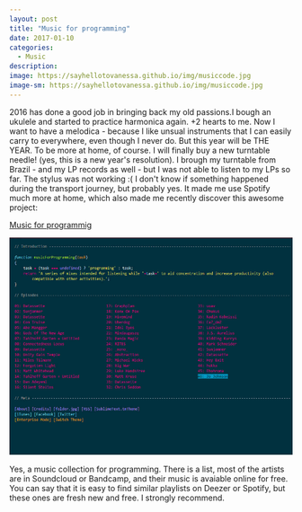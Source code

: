 ```yaml
---
layout: post
title: "Music for programming"
date: 2017-01-10
categories:
  - Music
description:
image: https://sayhellotovanessa.github.io/img/musiccode.jpg
image-sm: https://sayhellotovanessa.github.io/img/musiccode.jpg
---
```

2016 has done a good job in bringing back my old passions.I bough an ukulele and started to practice harmonica again. +2 hearts to me. Now I want to have a melodica - because I like unsual instruments that I can easily carry to everywhere, even though I never do. But this year will be THE YEAR.
To be more at home, of course. I will finally buy a new turntable needle! (yes, this is a new year's resolution).
I brough my turntable from Brazil - and my LP records as well - but I was not able to listen to my LPs so far. The stylus was not working :( I don't know if something happened during the transport journey, but probably yes.
It made me use Spotify much more at home, which also made me recently discover this awesome project:

[Music for programmig](http://musicforprogramming.net)

![Alt text](/img/musiccode.jpg)

Yes, a music collection for programming. There is a list, most of the artists are in Soundcloud or Bandcamp, and their music is avaiable online for free. You can say that it is easy to find similar playlists on Deezer or Spotify, but these ones are fresh new and free.
I strongly recommend.
